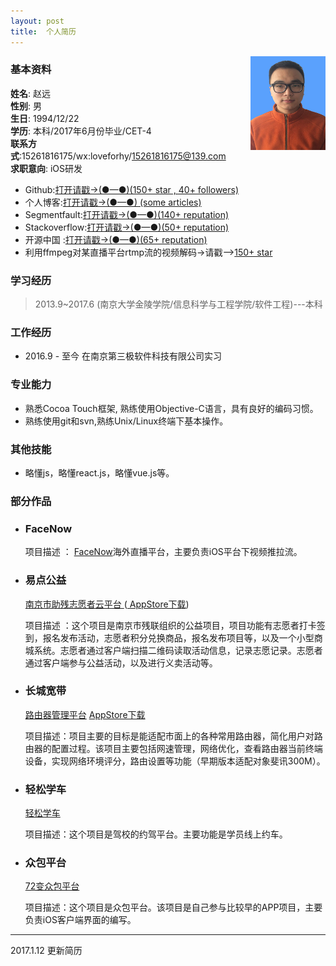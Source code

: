 ```yaml
---
layout: post
title:  个人简历
---                          
```


<img src="/img/1.jpg" align ="right" style="width:120px;height:150px;"/>               

### 基本资料     

**姓名**: 赵远               
**性别**: 男               
**生日**: 1994/12/22               
**学历**: 本科/2017年6月份毕业/CET-4           
**联系方式**:15261816175/wx:loveforhy/15261816175@139.com                        
**求职意向**: iOS研发            

- Github:[打开请戳->(●—●)(150+ star , 40+ followers)](https://github.com/zhaoxiaobao)
- 个人博客:[打开请戳->(●—●) (some  articles)](https://github.com/zhaoxiaobao/dev-blog/tree/master/2016)
- Segmentfault:[打开请戳->(●—●)(140+  reputation)](https://segmentfault.com/u/zhaoyuan)
- Stackoverflow:[打开请戳->(●—●)(50+  reputation)](http://stackoverflow.com/users/6132641/yuan-zhao)
- 开源中国 :[打开请戳->(●—●)(65+  reputation)](http://my.oschina.net/zhaoxiaobao/home)
- 利用ffmpeg对某直播平台rtmp流的视频解码->请戳-->[150+ star](https://github.com/zhaoxiaobao/inke-ios) 

### 学习经历     

> 2013.9~2017.6 (南京大学金陵学院/信息科学与工程学院/软件工程)---本科 

### 工作经历     

- 2016.9 - 至今  在南京第三极软件科技有限公司实习  

### 专业能力

- 熟悉Cocoa Touch框架, 熟练使用Objective-C语言，具有良好的编码习惯。
- 熟练使用git和svn,熟练Unix/Linux终端下基本操作。

### 其他技能

- 略懂js，略懂react.js，略懂vue.js等。

### 部分作品 

-  ###  FaceNow

   项目描述 ： [FaceNow](/zp/facenow.html)海外直播平台，主要负责iOS平台下视频推拉流。

-  ###  易点公益

    [ 南京市助残志愿者云平台 ](/zp/app-njzc.html)  ([ AppStore下载](https://itunes.apple.com/us/app/nan-jing-zhu-can-yun-ping-tai/id1079831240?l=zh&ls=1&mt=8))    

    项目描述 ：这个项目是南京市残联组织的公益项目，项目功能有志愿者打卡签到，报名发布活动，志愿者积分兑换商品，报名发布项目等，以及一个小型商城系统。志愿者通过客户端扫描二维码读取活动信息，记录志愿记录。志愿者通过客户端参与公益活动，以及进行义卖活动等。

-  ### 长城宽带

    [路由器管理平台](/zp/app-lygl.html)  [  AppStore下载  ](https://itunes.apple.com/us/app/lu-you-guan-li/id1061866839?l=zh&ls=1&mt=8)

    项目描述：项目主要的目标是能适配市面上的各种常用路由器，简化用户对路由器的配置过程。该项目主要包括网速管理，网络优化，查看路由器当前终端设备，实现网络环境评分，路由设置等功能（早期版本适配对象斐讯300M）。

- ### 轻松学车

    [ 轻松学车 ](/zp/app-qsxc.html)   

    项目描述：这个项目是驾校的约驾平台。主要功能是学员线上约车。

- ###  众包平台

    [ 72变众包平台](/zp/app-72bian.html)  
     
    项目描述：这个项目是众包平台。该项目是自己参与比较早的APP项目，主要负责iOS客户端界面的编写。

---
2017.1.12 更新简历
